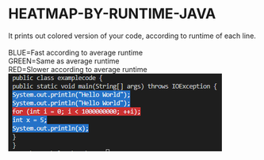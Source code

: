 # HEATMAP-BY-RUNTIME-JAVA
It prints out colored version of your code, according to runtime of each line.<br><br>
BLUE=Fast according to average runtime<br>
GREEN=Same as average runtime<br>
RED=Slower according to average runtime<br>
<img src="https://github.com/alperkaya0/HEATMAP-BY-RUNTIME-JAVA/blob/main/heatmap.png">
